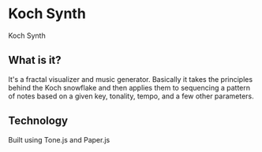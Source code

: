 # Koch Synth
Koch Synth

## What is it?
It's a fractal visualizer and music generator. Basically it takes the principles behind the Koch snowflake and then applies them to sequencing a pattern of notes based on a given key, tonality, tempo, and a few other parameters.

## Technology
Built using Tone.js and Paper.js
